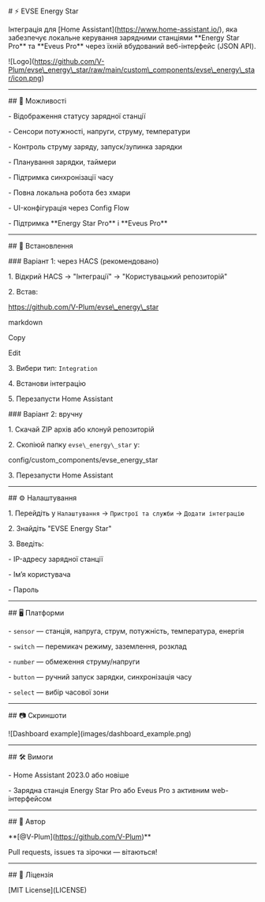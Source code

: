 \# ⚡ EVSE Energy Star



Інтеграція для \[Home Assistant](https://www.home-assistant.io/), яка забезпечує локальне керування зарядними станціями \*\*Energy Star Pro\*\* та \*\*Eveus Pro\*\* через їхній вбудований веб-інтерфейс (JSON API).



!\[Logo](https://github.com/V-Plum/evse\_energy\_star/raw/main/custom\_components/evse\_energy\_star/icon.png)



---



\## 🔧 Можливості



\- Відображення статусу зарядної станції

\- Сенсори потужності, напруги, струму, температури

\- Контроль струму заряду, запуск/зупинка зарядки

\- Планування зарядки, таймери

\- Підтримка синхронізації часу

\- Повна локальна робота без хмари

\- UI-конфігурація через Config Flow

\- Підтримка \*\*Energy Star Pro\*\* і \*\*Eveus Pro\*\*



---



\## 🚀 Встановлення



\### Варіант 1: через HACS (рекомендовано)

1\. Відкрий HACS → "Інтеграції" → "Користувацький репозиторій"

2\. Встав:

https://github.com/V-Plum/evse\_energy\_star



markdown

Copy

Edit

3\. Вибери тип: `Integration`

4\. Встанови інтеграцію

5\. Перезапусти Home Assistant



\### Варіант 2: вручну

1\. Скачай ZIP архів або клонуй репозиторій

2\. Скопіюй папку `evse\_energy\_star` у:

config/custom\_components/evse\_energy\_star

3\. Перезапусти Home Assistant



---



\## ⚙️ Налаштування



1\. Перейдіть у `Налаштування` → `Пристрої та служби` → `Додати інтеграцію`

2\. Знайдіть "EVSE Energy Star"

3\. Введіть:

\- IP-адресу зарядної станції

\- Ім’я користувача

\- Пароль



---



\## 🖥️ Платформи



\- `sensor` — станція, напруга, струм, потужність, температура, енергія

\- `switch` — перемикач режиму, заземлення, розклад

\- `number` — обмеження струму/напруги

\- `button` — ручний запуск зарядки, синхронізація часу

\- `select` — вибір часової зони



---



\## 📷 Скриншоти



!\[Dashboard example](images/dashboard\_example.png)



---



\## 🛠️ Вимоги



\- Home Assistant 2023.0 або новіше

\- Зарядна станція Energy Star Pro або Eveus Pro з активним web-інтерфейсом



---



\## 👤 Автор



\*\*\[@V-Plum](https://github.com/V-Plum)\*\*  

Pull requests, issues та зірочки — вітаються!



---



\## 📝 Ліцензія



\[MIT License](LICENSE)

